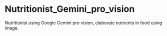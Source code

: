 # Nutritionist_Gemini_pro_vision
Nutritionist using Google Gemini pro vision, elaborate nutrients in food using image.
